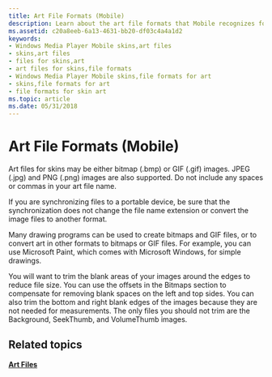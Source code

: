 ```yaml
---
title: Art File Formats (Mobile)
description: Learn about the art file formats that Mobile recognizes for skins. These include bitmap, GIF, JPEG, and PNG.
ms.assetid: c20a8eeb-6a13-4631-bb20-df03c4a4a1d2
keywords:
- Windows Media Player Mobile skins,art files
- skins,art files
- files for skins,art
- art files for skins,file formats
- Windows Media Player Mobile skins,file formats for art
- skins,file formats for art
- file formats for skin art
ms.topic: article
ms.date: 05/31/2018
---
```


# Art File Formats (Mobile)

Art files for skins may be either bitmap (.bmp) or GIF (.gif) images. JPEG (.jpg) and PNG (.png) images are also supported. Do not include any spaces or commas in your art file name.

If you are synchronizing files to a portable device, be sure that the synchronization does not change the file name extension or convert the image files to another format.

Many drawing programs can be used to create bitmaps and GIF files, or to convert art in other formats to bitmaps or GIF files. For example, you can use Microsoft Paint, which comes with Microsoft Windows, for simple drawings.

You will want to trim the blank areas of your images around the edges to reduce file size. You can use the offsets in the Bitmaps section to compensate for removing blank spaces on the left and top sides. You can also trim the bottom and right blank edges of the images because they are not needed for measurements. The only files you should not trim are the Background, SeekThumb, and VolumeThumb images.

## Related topics

<dl> <dt>

[**Art Files**](art-files-mobile.md)
</dt> </dl>

 

 




